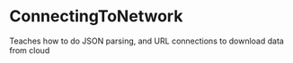 # ConnectingToNetwork
Teaches how to do JSON parsing, and URL connections to download data from cloud
